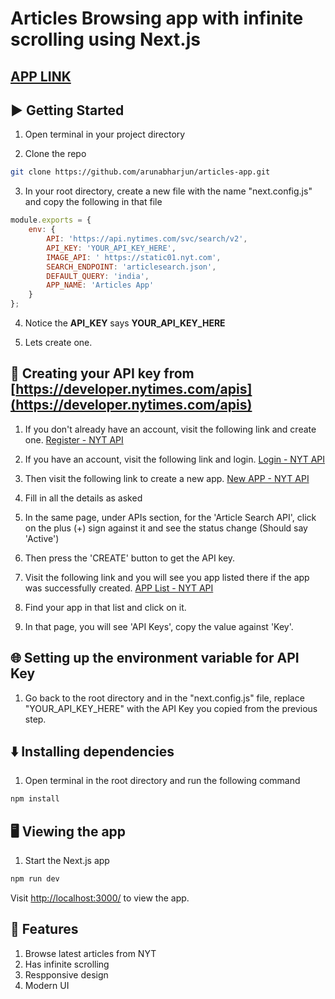 # Articles Browsing app with infinite scrolling using Next.js
## [APP LINK](https://articles-app.arunabharjun.vercel.app/)
<!-- ![](screens/ScreenShot.png) -->

## ▶️ Getting Started

1. Open terminal in your project directory

2. Clone the repo

```bash
git clone https://github.com/arunabharjun/articles-app.git
```

3. In your root directory, create a new file with the name "next.config.js" and copy the following in that file

```js
module.exports = {
	env: {
		API: 'https://api.nytimes.com/svc/search/v2',
		API_KEY: 'YOUR_API_KEY_HERE',
		IMAGE_API: ' https://static01.nyt.com',
		SEARCH_ENDPOINT: 'articlesearch.json',
		DEFAULT_QUERY: 'india',
		APP_NAME: 'Articles App'
	}
};
```

4. Notice the **API_KEY** says **YOUR_API_KEY_HERE**

5. Lets create one.

## 🔑 Creating your API key from [https://developer.nytimes.com/apis](https://developer.nytimes.com/apis)

1. If you don't already have an account, visit the following link and create one. [Register - NYT API](https://developer.nytimes.com/accounts/create)

2. If you have an account, visit the following link and login. [Login - NYT API](https://developer.nytimes.com/accounts/login)

3. Then visit the following link to create a new app. [New APP - NYT API](https://developer.nytimes.com/my-apps/new-app)

4. Fill in all the details as asked

5. In the same page, under APIs section, for the 'Article Search API', click on the plus (+) sign against it and see the status change (Should say 'Active')

6. Then press the 'CREATE' button to get the API key.

7. Visit the following link and you will see you app listed there if the app was successfully created. [APP List - NYT API](https://developer.nytimes.com/my-apps)

8. Find your app in that list and click on it.

9. In that page, you will see 'API Keys', copy the value against 'Key'.

## 🌐 Setting up the environment variable for API Key

1. Go back to the root directory and in the "next.config.js" file, replace "YOUR_API_KEY_HERE" with the API Key you copied from the previous step.

## ⬇️ Installing dependencies

1. Open terminal in the root directory and run the following command

```bash
npm install
```

## 🖥 Viewing the app

1. Start the Next.js app

```bash
npm run dev
```

Visit [http://localhost:3000/](http://localhost:3000/) to view the app.

## 🌟 Features

1. Browse latest articles from NYT
2. Has infinite scrolling
3. Respponsive design
4. Modern UI
